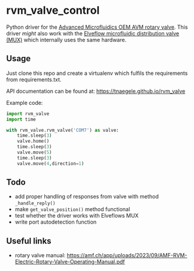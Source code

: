 # rvm_valve_control
Python driver for the [Advanced Microfluidics OEM AVM rotary valve](https://amf.ch/product/rvm-microfluidic-electric-rotary-valve/). This driver *might* also work with the [Elveflow microfluidic distribution valve (MUX)](https://www.elveflow.com/microfluidic-products/microfluidics-flow-control-systems/mux-distrib/) which internally uses the same hardware.

## Usage
Just clone this repo and create a virtualenv which fulfils the requirements from requirements.txt. 

API documentation can be found at: https://tnaegele.github.io/rvm_valve

Example code:
~~~python
import rvm_valve
import time

with rvm_valve.rvm_valve('COM7') as valve:
    time.sleep(3)
    valve.home()
    time.sleep(3)
    valve.move(5)
    time.sleep(3)
    valve.move(4,direction=1)
~~~

## Todo
- add proper handling of responses from valve with method `_handle_reply()`
- make `get_valve_position()` method functional
- test whether the driver works with Elveflows MUX
- write port autodetection function

## Useful links
- rotary valve manual: https://amf.ch/app/uploads/2023/09/AMF-RVM-Electric-Rotary-Valve-Operating-Manual.pdf
